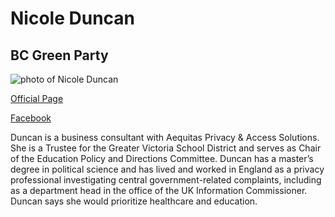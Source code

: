 # Nicole Duncan

## BC Green Party

![photo of Nicole Duncan](images/image24.jpg)

[Official Page](https://www.bcgreens.ca/nicole_duncan)

[Facebook](https://www.facebook.com/NicoleBCDuncan)


Duncan is a business consultant with Aequitas Privacy & Access Solutions. She is a Trustee for the Greater Victoria School District and serves as Chair of the Education Policy and Directions Committee. Duncan has a master’s degree in political science and has lived and worked in England as a privacy professional investigating central government-related complaints, including as a department head in the office of the UK Information Commissioner. Duncan says she would prioritize healthcare and education.
